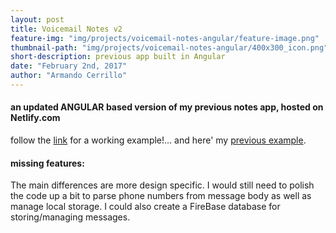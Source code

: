 ```yaml
---
layout: post
title: Voicemail Notes v2
feature-img: "img/projects/voicemail-notes-angular/feature-image.png"
thumbnail-path: "img/projects/voicemail-notes-angular/400x300_icon.png"
short-description: previous app built in Angular
date: "February 2nd, 2017"
author: "Armando Cerrillo"
---
```


#### an updated ANGULAR based version of my previous notes app, hosted on Netlify.com

follow the [link] for a working example!... and here' my [previous example].

#### missing features:
The main differences are more design specific. I would still need to polish the code up a bit to parse phone numbers from message body as well as manage local storage. I could also create a FireBase database for storing/managing messages.

[link]: http://cmds-angular-messages-app.netlify.com/
[previous example]: http://armandocerrillo.com/voicemail-notes-v1/